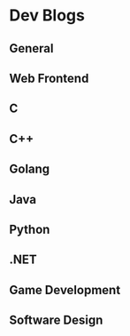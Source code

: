 <script setup>
import { ref } from 'vue';
import NavContainer from '../components/NavContainer.vue';
import newsData from '../assets/dev/dev-blogs.json';

const data = ref(newsData);
</script>

# Dev Blogs

## General 

<NavContainer :data="data.general"/>

## Web Frontend

<NavContainer :data="data.webFrontend"/>

## C

## C++

<NavContainer :data="data.cpp"/>

## Golang

<NavContainer :data="data.golang"/>

## Java

<NavContainer :data="data.java"/>

## Python

<NavContainer :data="data.python"/>

## .NET

<NavContainer :data="data.net"/>

## Game Development

<NavContainer :data="data.gameDevelopment"/>

## Software Design

<NavContainer :data="data.softwareDesign"/>
